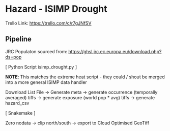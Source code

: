 # Hazard - ISIMP Drought

Trello Link:  https://trello.com/c/r7gJNfSV

## Pipeline

JRC Populaton sourced from: https://ghsl.jrc.ec.europa.eu/download.php?ds=pop

[ Python Script isimp_drought.py ]

__NOTE__: This matches the extreme heat script - they could / shout be merged into a more general ISIMP data handler

Download List File -> Generate meta -> generate occurrence (temporally averaged) tiffs -> generate exposure (world pop * avg) tiffs -> generate hazard_csv

[ Snakemake ]

Zero nodata -> clip north/south -> export to Cloud Optimised GeoTiff
